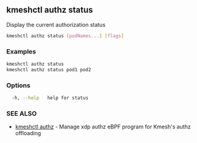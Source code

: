 ## kmeshctl authz status

Display the current authorization status

```bash
kmeshctl authz status [podNames...] [flags]
```

### Examples

```bash
kmeshctl authz status
kmeshctl authz status pod1 pod2
```

### Options

```bash
  -h, --help   help for status
```

### SEE ALSO

* [kmeshctl authz](kmeshctl_authz.md)	 - Manage xdp authz eBPF program for Kmesh's authz offloading

